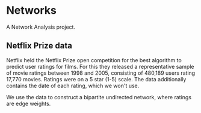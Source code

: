 # Networks
A Network Analysis project.

## Netflix Prize data
Netflix held the Netflix Prize open competition for the best algorithm to predict user ratings for films. 
For this they released a representative sample of movie ratings between 1998 and 2005, consisting of 480,189 users rating 17,770 movies. Ratings were on a 5 star (1-5) scale. The data additionally contains the date of each rating, which we won't use.

We use the data to construct a bipartite undirected network, where ratings are edge weights.
